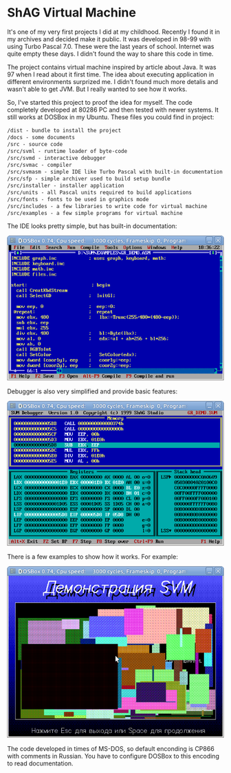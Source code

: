 ShAG Virtual Machine
====================

It's one of my very first projects I did at my childhood. Recently I 
found it in my archives and decided make it public. It was developed 
in 98-99 with using Turbo Pascal 7.0. These were the last years of 
school. Internet was quite empty these days. I didn't found the way
to share this code in time.

The project contains virtual machine inspired by article about Java. 
It was 97 when I read about it first time. The idea about executing 
application in different environments surprized me. I didn't found 
much more detalis and wasn't able to get JVM. But I really wanted to 
see how it works. 

So, I've started this project to proof the idea for myself. The code 
completely developed at 80286 PC and then tested with newer systems. 
It still works at DOSBox in my Ubuntu. These files you could find
in project:

    /dist - bundle to install the project
    /docs - some documents
    /src - source code
    /src/svml - runtime loader of byte-code
    /src/svmd - interactive debugger
    /src/svmac - compiler
    /src/svmasm - simple IDE like Turbo Pascal with built-in documentation
    /src/sfp - simple archiver used to build setup bundle
    /src/installer - installer application
    /src/units - all Pascal units required to build applications
    /src/fonts - fonts to be used in graphics mode
    /src/includes - a few libraries to write code for virtual machine
    /src/examples - a few simple programs for virtual machine
  
The IDE looks pretty simple, but has built-in documentation:

![Code Editor](docs/screens/svmasm.png)

Debugger is also very simplified and provide basic features:

![Debugger](docs/screens/svmd.png)

There is a few examples to show how it works. For example:

![Example](docs/screens/example.png)

The code developed in times of MS-DOS, so default enconding is CP866 
with comments in Russian. You have to configure DOSBox to this encoding
to read documentation.
